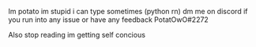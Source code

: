 Im potato
im stupid
i can type sometimes (python rn)
dm me on discord if you run into any issue or have any feedback
PotatOwO#2272

Also stop reading im getting self concious

<!---
CoffeeToffeee/CoffeeToffeee is a ✨ special ✨ repository because its `README.md` (this file) appears on your GitHub profile.
You can click the Preview link to take a look at your changes.
--->
